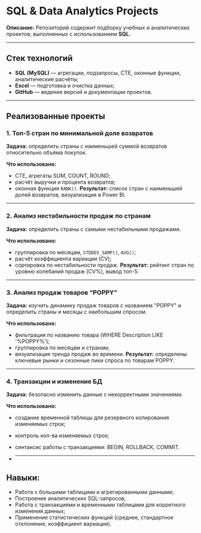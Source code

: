 # SQL & Data Analytics Projects

**Описание:**
Репозиторий содержит подборку учебных и аналитических проектов, выполненных с использованием **SQL**.

---

## Стек технологий

* **SQL (MySQL)** — агрегации, подзапросы, CTE, оконные функции, аналитические расчёты;
* **Excel** — подготовка и очистка данных;
* **GitHub** — ведение версий и документации проектов.

---

## Реализованные проекты

### 1. Топ-5 стран по минимальной доле возвратов

**Задача:** определить страны с наименьшей суммой возвратов относительно объёма покупок.

**Что использовано:**
* CTE, агрегаты SUM, COUNT, ROUND;
* расчёт выручки и процента возвратов;
* оконная функция `RANK()`.
  **Результат:** список стран с наименьшей долей возвратов, визуализация в Power BI.

---

### 2. Анализ нестабильности продаж по странам

**Задача:** определить страны с самыми нестабильными продажами.

**Что использовано:**
* группировка по месяцам, `STDDEV_SAMP()`, `AVG()`;
* расчёт коэффициента вариации (CV);
* сортировка по нестабильности продаж.
  **Результат:** рейтинг стран по уровню колебаний продаж (CV%), вывод топ-5.

---

### 3. Анализ продаж товаров “POPPY”

**Задача:** изучить динамику продаж товаров с названием "POPPY" и определить страны и месяцы с наибольшим спросом.

**Что использовано:**
* фильтрация по названию товара (WHERE Description LIKE '%POPPY%');
* группировка по месяцам и странам;
* визуализация тренда продаж во времени.
**Результат:** определены ключевые рынки и сезонные пики спроса по товарам POPPY.

---

### 4. Транзакции и изменение БД
**Задача:** безопасно изменить данные с некорректными значениями.

**Что использовано:**
* создание временной таблицы для резервного копирования изменяемых строк;
* контроль кол-ва изменяемых строк;
* синтаксис работы с транзакциями: BEGIN, ROLLBACK, COMMIT.

* ---

## Навыки:

* Работа с большими таблицами и агрегированными данными;
* Построение аналитических SQL-запросов;
* Работа с транзакциями и временными таблицами для корретного изменения данных;
* Применение статистических функций (среднее, стандартное отклонение, коэффициент вариации).
